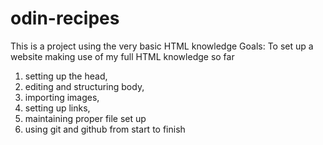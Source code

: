 # odin-recipes
This is a project using the very basic HTML knowledge
Goals:
To set up a website making use of my full HTML knowledge so far 
1. setting up the head, 
2. editing and structuring body, 
3. importing images, 
4. setting up links, 
5. maintaining proper file set up
6. using git and github from start to finish